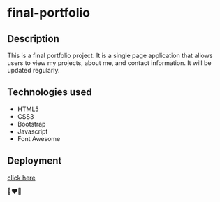 # final-portfolio

## Description

This is a final portfolio project. It is a single page application that allows users to view my projects, about me, and contact information.
It will be updated regularly.



## Technologies used

- HTML5
- CSS3
- Bootstrap
- Javascript
- Font Awesome

## Deployment

[click here](https://cockatiella.github.io/final-portfolio/)

🥳❤️🎉
